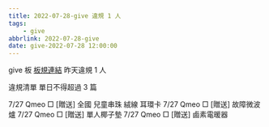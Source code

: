 ```yaml
---
title: 2022-07-28-give 違規 1 人
tags:
    - give
abbrlink: 2022-07-28-give
date: give-2022-07-28 12:00:00
---
```

give 板 [板規連結](https://www.ptt.cc/bbs/give/M.1612495900.A.C32.html)
昨天違規 1 人
<!-- more -->

違規清單
單日不得超過 3 篇

7/27 Qmeo □ [贈送] 全國 兒童串珠 絨線 耳環卡
7/27 Qmeo □ [贈送]  故障微波爐
7/27 Qmeo □ [贈送] 單人椰子墊
7/27 Qmeo □ [贈送] 鹵素電暖器
